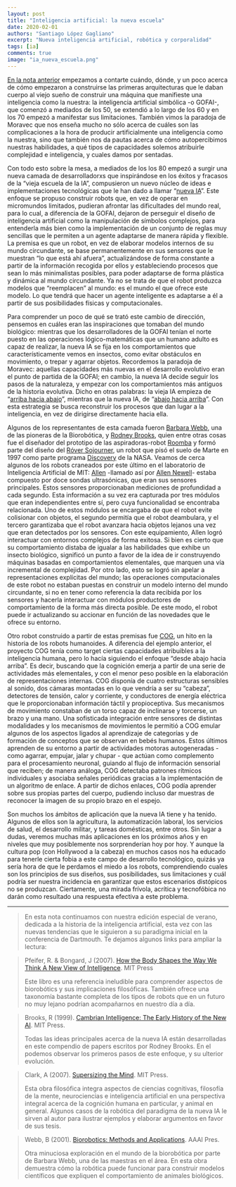 ```yaml
---
layout: post
title: "Inteligencia artificial: la nueva escuela"
date: 2020-02-01
authors: "Santiago López Gagliano"
excerpt: "Nueva inteligencia artificial, robótica y corporalidad"
tags: [ia]
comments: true
image: "ia_nueva_escuela.png"
---
```

[En la nota anterior](https://futurephilosophy.github.io/ia-vieja-escuela/) empezamos a contarte cuándo, dónde, y un poco acerca de cómo empezaron a construirse las primeras arquitecturas que le daban cuerpo al viejo sueño de construir una máquina que manifieste una inteligencia como la nuestra: la inteligencia artificial simbólica -o GOFAI-, que comenzó a mediados de los 50, se extendió a lo largo de los 60 y en los 70 empezó a manifestar sus limitaciones. También vimos la paradoja de Moravec que nos enseña mucho no sólo acerca de cuáles son las complicaciones a la hora de producir artificialmente una inteligencia como la nuestra, sino que también nos da pautas acerca de cómo autopercibimos nuestras habilidades, a qué tipos de capacidades solemos atribuirle complejidad e inteligencia, y cuales damos por sentadas.


Con todo esto sobre la mesa, a mediados de los los 80 empezó a surgir una nueva camada de desarrolladorxs que inspirándose en los éxitos y fracasos de la “vieja escuela de la IA”, compusieron un nuevo núcleo de ideas e implementaciones tecnológicas que le han dado a llamar “[nueva IA](https://es.m.wikipedia.org/wiki/Nouvelle_AI)”. Este enfoque se propuso construir robots que, en vez de operar en micromundos limitados, pudieran afrontar las dificultades del mundo real, para lo cual, a diferencia de la GOFAI, dejaron de perseguir el diseño de inteligencia artificial como la manipulación de símbolos complejos, para entenderla más bien como la implementación de un conjunto de reglas muy sencillas que le permiten a un agente adaptarse de manera rápida y flexible. La premisa es que un robot, en vez de elaborar modelos internos de su mundo circundante, se base permanentemente en sus sensores que le muestran “lo que está ahí afuera”, actualizándose de forma constante a partir de la información recogida por ellos y estableciendo procesos que sean lo más minimalistas posibles, para poder adaptarse de forma plástica y dinámica al mundo circundante. Ya no se trata de que el robot  produzca modelos que “reemplacen” al mundo: es el mundo el que ofrece este modelo. Lo que tendrá que hacer un agente inteligente es adaptarse a él a partir de sus posibilidades físicas y computacionales.


Para comprender un poco de qué se trató este cambio de dirección, pensemos en cuáles eran las inspiraciones que tomaban del mundo biológico: mientras que los desarrolladores de la GOFAI tenían el norte puesto en las operaciones lógico-matemáticas que un humano adulto es capaz de realizar, la nueva IA se fija en los comportamientos que característicamente vemos en insectos, como evitar obstáculos en movimiento, o trepar y agarrar objetos. Recordemos la paradoja de Moravec: aquellas capacidades más nuevas en el desarrollo evolutivo eran el punto de partida de la GOFAI; en cambio, la nueva IA decide seguir los pasos de la naturaleza, y empezar con los comportamientos más antiguos de la historia evolutiva. Dicho en otras palabras: la vieja IA empieza de “[arriba hacia abajo](https://es.m.wikipedia.org/wiki/Top-down_y_bottom-up)”, mientras que la nueva IA, de “[abajo hacia arriba](https://es.m.wikipedia.org/wiki/Top-down_y_bottom-up)”. Con esta estrategia se busca reconstruir los procesos que dan lugar a la inteligencia, en vez de dirigirse directamente hacia ella.


Algunos de los representantes de esta camada fueron [Barbara Webb](https://www.edinburgh-robotics.org/academics/barbara-webb), una de las pioneras de la Biorobótica, y [Rodney Brooks](https://people.csail.mit.edu/brooks/), quien entre otras cosas fue el diseñador del prototipo de las aspiradoras-robot [Roomba](https://es.m.wikipedia.org/wiki/Roomba) y formó parte del diseño del [Róver Sojourner](https://spaceplace.nasa.gov/mars-sojourner/sp/), un robot que pisó el suelo de Marte en 1997 como parte programa [Discovery](https://www.nasa.gov/planetarymissions/discovery.html) de la NASA.  Veamos de cerca algunos de los robots craneados por este último en el laboratorio de Inteligencia Artificial de MIT: [Allen](http://www.alanturing.net/turing_archive/pages/Reference%20Articles/what_is_AI/What%20is%20AI11.html) -llamado así por [Allen Newell](https://www.britannica.com/biography/Allen-Newell)-  estaba compuesto por doce sondas ultrasónicas, que eran sus sensores principales. Estos sensores proporcionaban mediciones de profundidad a cada segundo. Esta información a su vez era capturada por tres módulos que eran independientes entre sí, pero cuya funcionalidad se encontraba relacionada. Uno de estos módulos se encargaba de que el robot evite colisionar con objetos, el segundo permitía que el robot deambulara, y el tercero garantizaba que el robot avanzara hacia objetos lejanos una vez que eran detectados por los sensores. Con este equipamiento, Allen logró interactuar con entornos complejos de forma exitosa. Si bien es cierto que su comportamiento distaba de igualar a las habilidades que exhibe un insecto biológico, significó un punto a favor de la idea de ir construyendo máquinas basadas en comportamientos elementales, que marquen una vía incremental de complejidad. Por otro lado, esto se logró sin apelar a representaciones explícitas del mundo; las operaciones computacionales de este robot no estaban puestas en construir un modelo interno del mundo circundante, si no en tener como referencia la data recibida por los sensores y hacerla interactuar con módulos productores de comportamiento de la forma más directa posible. De este modo, el robot puede ir actualizando su accionar en función de las novedades que le ofrece su entorno.


Otro robot construido a partir de estas premisas fue [COG](https://es.m.wikipedia.org/wiki/COG), un hito en la historia de los robots humanoides. A diferencia del ejemplo anterior, el proyecto COG tenía como target ciertas capacidades atribuibles a la inteligencia humana, pero lo hacía siguiendo el enfoque “desde abajo hacia arriba”. Es decir, buscando que la cognición emerja a partir de una serie de actividades más elementales, y con el menor peso posible en la elaboración de representaciones internas. COG disponía de cuatro estructuras sensibles al sonido, dos cámaras montadas en lo que vendría a ser su “cabeza”, detectores de tensión, calor y corriente, y conductores de energía eléctrica que le proporcionaban información táctil y propioceptiva. Sus mecanismos de movimiento constaban de un torso capaz de inclinarse y torcerse, un brazo y una mano. Una sofisticada integración entre sensores de distintas modalidades y los mecanismos de movimientos le permitió a COG emular algunos de los aspectos ligados al aprendizaje de categorías y de formación de conceptos que se observan en bebés humanos. Estos últimos aprenden de su entorno a partir de actividades motoras autogeneradas - como agarrar, empujar, jalar y chupar - que actúan como complemento para el procesamiento neuronal, guiando al flujo de información sensorial que reciben; de manera análoga, COG detectaba patrones rítmicos individuales y asociaba señales periódicas gracias a la implementación de un algoritmo de enlace. A partir de dichos enlaces, COG podía aprender sobre sus propias partes del cuerpo, pudiendo incluso dar muestras de reconocer la imagen de su propio brazo en el espejo.


Son muchos los ámbitos de aplicación que la nueva IA tiene y ha tenido. Algunos de ellos son la agricultura, la automatización laboral, los servicios de salud, el desarrollo militar, y tareas domésticas, entre otros. Sin lugar a dudas, veremos muchas más aplicaciones en los próximos años y en niveles que muy posiblemente nos sorprenderían hoy por hoy. Y aunque la cultura pop (con Hollywood a la cabeza) en muchos casos nos ha educado para tenerle cierta fobia a este campo de desarrollo tecnológico, quizás ya sería hora de que le perdamos el miedo a los robots, comprendiendo cuales son los principios de sus diseños, sus posibilidades, sus limitaciones y cuál podría ser nuestra incidencia en garantizar que estos escenarios distópicos no se produzcan. Ciertamente, una mirada frívola, acrítica y tecnofóbica no darán como resultado una respuesta efectiva a este problema.

---
> En esta nota continuamos con nuestra edición especial de verano, dedicada a la historia de la inteligencia artificial, esta vez con las nuevas tendencias que le siguieron a su paradigma inicial en la conferencia de Dartmouth. Te dejamos algunos links para ampliar la lectura:

> Pfeifer, R. & Bongard, J (2007). [How the Body Shapes the Way We Think A New View of Intelligence](https://mitpress.mit.edu/books/how-body-shapes-way-we-think).  MIT Press
>
> Este libro es una referencia ineludible para comprender aspectos de biorobótics y sus implicaciones filosóficas. También ofrece una taxonomía bastante completa de los tipos de robots que en un futuro no muy lejano podrían acompañarnos en nuestro día a día.

> Brooks, R (1999). [Cambrian Intelligence: The Early History of the New AI](https://mitpress.mit.edu/books/cambrian-intelligence). MIT Press.
>
> Todas las ideas principales acerca de la nueva IA están desarrolladas en este compendio de papers escritos por Rodney Brooks. En el podemos observar los primeros pasos de este enfoque, y su ulterior evolución.

> Clark, A (2007). [Supersizing the Mind](https://global.oup.com/academic/product/supersizing-the-mind-9780195333213?cc=us&lang=en&). MIT Press.
>
> Esta obra filosófica integra aspectos de ciencias cognitivas, filosofía de la mente, neurociencias e inteligencia artificial en una perspectiva integral acerca de la cognición humana en particular, y animal en general. Algunos casos de la robótica del paradigma de la nueva IA le sirven al autor para ilustrar ejemplos y elaborar argumentos en favor de sus tesis.

> Webb, B (2001). [Biorobotics: Methods and Applications](https://www.aaai.org/Press/Books/webb.php). AAAI Pres.
>
> Otra minuciosa exploración en el mundo de la biorobótica por parte de Barbara Webb, una de las maestras en el área. En esta obra demuestra cómo la robótica puede funcionar para construir modelos científicos que expliquen el comportamiento de animales biológicos.
